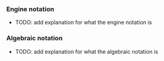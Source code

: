 
### Engine notation
- TODO: add explanation for what the engine notation is

### Algebraic notation
- TODO: add explanation for what the algebraic notation is
